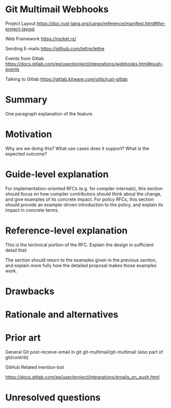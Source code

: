 # Git Multimail Webhooks

Project Layout
https://doc.rust-lang.org/cargo/reference/manifest.html#the-project-layout

Web Framework
https://rocket.rs/

Sending E-mails
https://github.com/lettre/lettre

Events from Gitlab
https://docs.gitlab.com/ee/user/project/integrations/webhooks.html#push-events

Talking to Gitlab
https://gitlab.kitware.com/utils/rust-gitlab

# Summary

One paragraph explanation of the feature.

# Motivation

Why are we doing this? What use cases does it support? What is the expected outcome?

# Guide-level explanation

For implementation-oriented RFCs (e.g. for compiler internals), this section should focus on how compiler contributors should think about the change, and give examples of its concrete impact. For policy RFCs, this section should provide an example-driven introduction to the policy, and explain its impact in concrete terms.

# Reference-level explanation

This is the technical portion of the RFC. Explain the design in sufficient detail that:

The section should return to the examples given in the previous section, and explain more fully how the detailed proposal makes those examples work.

# Drawbacks

# Rationale and alternatives

# Prior art

General Git
post-receive-email in git
git-multimail/git-multimail (also part of git/contrib)

GitHub Related
mention-bot

https://docs.gitlab.com/ee/user/project/integrations/emails_on_push.html

# Unresolved questions

